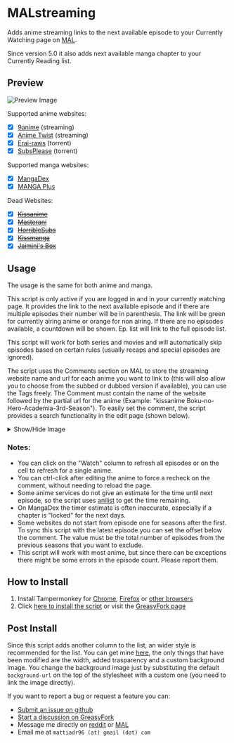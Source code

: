 # MALstreaming
Adds anime streaming links to the next available episode to your Currently Watching page on [MAL](https://myanimelist.net/).

Since version 5.0 it also adds next available manga chapter to your Currently Reading list.

## Preview
![Preview Image](images/list_page.png)

Supported anime websites:
- [x] [9anime](https://9anime.to/) (streaming)
- [x] [Anime Twist](https://twist.moe/) (streaming)
- [x] [Erai-raws](https://www.erai-raws.info/) (torrent)
- [x] [SubsPlease](https://subsplease.org/) (torrent)

Supported manga websites:
- [x] [MangaDex](https://mangadex.org/)
- [x] [MANGA Plus](https://mangaplus.shueisha.co.jp/)

Dead Websites:
- [x] ~~[Kissanime](http://kissanime.ru/)~~
- [x] ~~[Masterani](https://www.masterani.me/)~~
- [x] ~~[HorribleSubs](https://horriblesubs.info/)~~
- [x] ~~[Kissmanga](http://kissmanga.com/)~~
- [x] ~~[Jaimini's Box](https://jaiminisbox.com/)~~

## Usage
The usage is the same for both anime and manga.

This script is only active if you are logged in and in your currently watching page.
It provides the link to the next available episode and if there are multiple episodes their number will be in parenthesis.
The link will be green for currently airing anime or orange for non airing.
If there are no episodes available, a countdown will be shown.
Ep. list will link to the full episode list.

This script will work for both series and movies and will automatically skip episodes based on certain rules (usually recaps and special episodes are ignored).

The script uses the Comments section on MAL to store the streaming website name and url for each anime you want to link to (this will also allow you to choose from the subbed or dubbed version if available), you can use the Tags freely.
The Comment must contain the name of the website followed by the partial url for the anime (Example: "kissanime Boku-no-Hero-Academia-3rd-Season").
To easily set the comment, the script provides a search functionality in the edit page (shown below).

<details><summary>Show/Hide Image</summary>
<img src="images/edit_page.png" alt="Edit Page">
</details>

### Notes:
- You can click on the "Watch" column to refresh all episodes or on the cell to refresh for a single anime.
- You can ctrl-click after editing the anime to force a recheck on the comment, without needing to reload the page.
- Some anime services do not give an estimate for the time until next episode, so the script uses [anilist](https://anilist.co/) to get the time remaining.
- On MangaDex the timer estimate is often inaccurate, especially if a chapter is "locked" for the next days.
- Some websites do not start from episode one for seasons after the first. To sync this script with the latest episode you can set the offset below the comment. The value must be the total number of episodes from the previous seasons that you want to exclude.
- This script will work with most anime, but since there can be exceptions there might be some errors in the episode count. Please report them.

## How to Install
1. Install Tampermonkey for [Chrome](https://chrome.google.com/webstore/detail/tampermonkey/dhdgffkkebhmkfjojejmpbldmpobfkfo), [Firefox](https://addons.mozilla.org/en-US/firefox/addon/tampermonkey/) or [other browsers](http://www.tampermonkey.net/)
2. Click [here to install the script](https://raw.githubusercontent.com/mattiadr/MALstreaming/master/MALstreaming.user.js) or visit the [GreasyFork page](https://greasyfork.org/en/scripts/369605-malstreaming)

## Post Install
Since this script adds another column to the list, an wider style is recommended for the list.
You can get mine [here](https://pastebin.com/NEnDujGY), the only things that have been modified are the width, added trasparency and a custom background image.
You change the background image just by substituting the default `background-url` on the top of the stylesheet with a custom one (you need to link the image directly).

If you want to report a bug or request a feature you can:
- [Submit an issue on github](https://github.com/mattiadr/MALstreaming/issues)
- [Start a discussion on GreasyFork](https://greasyfork.org/en/scripts/369605-malstreaming/feedback)
- Message me directly on [reddit](https://www.reddit.com/user/mattiadr96/) or [MAL](https://myanimelist.net/profile/mattiadr)
- Email me at `mattiadr96 (at) gmail (dot) com`
